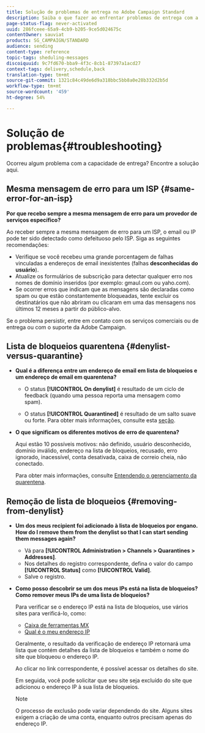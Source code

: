 ```yaml
---
title: Solução de problemas de entrega no Adobe Campaign Standard
description: Saiba o que fazer ao enfrentar problemas de entrega com a Adobe Campaign Standard.
page-status-flag: never-activated
uuid: 286fceee-65a9-4cb9-b205-9ce5d024675c
contentOwner: sauviat
products: SG_CAMPAIGN/STANDARD
audience: sending
content-type: reference
topic-tags: sheduling-messages
discoiquuid: 9c7fd670-bba9-4f3c-8cb1-87397a1acd27
context-tags: delivery,schedule,back
translation-type: tm+mt
source-git-commit: 1321c84c49de6d9a318bbc5bb8a0e28b332d2b5d
workflow-type: tm+mt
source-wordcount: '459'
ht-degree: 54%

---
```



# Solução de problemas{#troubleshooting}

Ocorreu algum problema com a capacidade de entrega? Encontre a solução aqui.

## Mesma mensagem de erro para um ISP {#same-error-for-an-isp}

**Por que recebo sempre a mesma mensagem de erro para um provedor de serviços específico?**

Ao receber sempre a mesma mensagem de erro para um ISP, o email ou IP pode ter sido detectado como defeituoso pelo ISP. Siga as seguintes recomendações:
* Verifique se você recebeu uma grande porcentagem de falhas vinculadas a endereços de email inexistentes (falhas **desconhecidas do usuário**).
* Atualize os formulários de subscrição para detectar qualquer erro nos nomes de domínio inseridos (por exemplo: gmaul.com ou yaho.com).
* Se ocorrer erros que indicam que as mensagens são declaradas como spam ou que estão constantemente bloqueadas, tente excluir os destinatários que não abriram ou clicaram em uma das mensagens nos últimos 12 meses a partir do público-alvo.

Se o problema persistir, entre em contato com os serviços comerciais ou de entrega ou com o suporte da Adobe Campaign.

##  Lista de bloqueios quarentena {#denylist-versus-quarantine}

* **Qual é a diferença entre um endereço de email em lista de bloqueios e um endereço de email em quarentena?**

   * O status **[!UICONTROL On denylist]** é resultado de um ciclo de feedback (quando uma pessoa reporta uma mensagem como spam).

   * O status **[!UICONTROL Quarantined]** é resultado de um salto suave ou forte.
   Para obter mais informações, consulte esta [seção](../../sending/using/understanding-quarantine-management.md#quarantine-vs-denylist).

* **O que significam os diferentes motivos de erro de quarentena?**

   Aqui estão 10 possíveis motivos: não definido, usuário desconhecido, domínio inválido, endereço na lista de bloqueios, recusado, erro ignorado, inacessível, conta desativada, caixa de correio cheia, não conectado.

   Para obter mais informações, consulte [Entendendo o gerenciamento da quarentena](../../sending/using/understanding-quarantine-management.md).

## Remoção de lista de bloqueios {#removing-from-denylist}

* **Um dos meus recipient foi adicionado à lista de bloqueios por engano. How do I remove them from the denylist so that I can start sending them messages again?**

   * Vá para **[!UICONTROL Administration > Channels > Quarantines > Addresses]**.
   * Nos detalhes do registro correspondente, defina o valor do campo **[!UICONTROL Status]** como **[!UICONTROL Valid]**.
   * Salve o registro.

* **Como posso descobrir se um dos meus IPs está na lista de bloqueios? Como remover meus IPs de uma lista de bloqueios?**

   Para verificar se o endereço IP está na lista de bloqueios, use vários sites para verificá-lo, como:
   * [Caixa de ferramentas MX](https://mxtoolbox.com/)
   * [Qual é o meu endereço IP](https://whatismyipaddress.com)

   Geralmente, o resultado da verificação de endereço IP retornará uma lista que contém detalhes da lista de bloqueios e também o nome do site que bloqueou o endereço IP.

   Ao clicar no link correspondente, é possível acessar os detalhes do site.

   Em seguida, você pode solicitar que seu site seja excluído do site que adicionou o endereço IP à sua lista de bloqueios.

   >[!NOTE]
   >
   >O processo de exclusão pode variar dependendo do site. Alguns sites exigem a criação de uma conta, enquanto outros precisam apenas do endereço IP.
